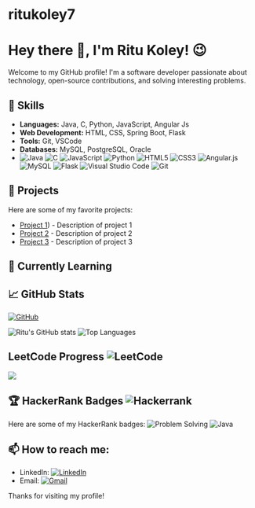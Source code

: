 # ritukoley7

# Hey there 👋, I'm Ritu Koley! 😉

Welcome to my GitHub profile! I'm a software developer passionate about technology, open-source contributions, and solving interesting problems. 

## 🌟 Skills
- **Languages:** Java, C, Python, JavaScript, Angular Js
- **Web Development:** HTML, CSS, Spring Boot, Flask
- **Tools:** Git, VSCode
- **Databases:** MySQL, PostgreSQL, Oracle
- ![Java](https://img.shields.io/badge/Java-ED8B00?style=for-the-badge&logo=java&logoColor=white)
![C](https://img.shields.io/badge/c-%2300599C.svg?style=for-the-badge&logo=c&logoColor=white)
![JavaScript](https://img.shields.io/badge/JavaScript-F7DF1E?style=for-the-badge&logo=javascript&logoColor=black)
![Python](https://img.shields.io/badge/Python-3776AB?style=for-the-badge&logo=python&logoColor=white)
![HTML5](https://img.shields.io/badge/html5-%23E34F26.svg?style=for-the-badge&logo=html5&logoColor=white)
![CSS3](https://img.shields.io/badge/css3-%231572B6.svg?style=for-the-badge&logo=css3&logoColor=white)
![Angular.js](https://img.shields.io/badge/angular.js-%23E23237.svg?style=for-the-badge&logo=angularjs&logoColor=white)
![MySQL](https://img.shields.io/badge/mysql-4479A1.svg?style=for-the-badge&logo=mysql&logoColor=white)
![Flask](https://img.shields.io/badge/flask-%23000.svg?style=for-the-badge&logo=flask&logoColor=white)
![Visual Studio Code](https://img.shields.io/badge/Visual%20Studio%20Code-0078d7.svg?style=for-the-badge&logo=visual-studio-code&logoColor=white)
![Git](https://img.shields.io/badge/git-%23F05033.svg?style=for-the-badge&logo=git&logoColor=white)

## 🚀 Projects
Here are some of my favorite projects:

- [Project 1](https://github.com/RituKoley/AmazonClone)) - Description of project 1
- [Project 2](https://github.com/RituKoley/ChatBot) - Description of project 2
- [Project 3](https://github.com/RituKoley/Library-Management-System) - Description of project 3

## 🎯 Currently Learning


## 📈 GitHub Stats
[![GitHub](https://img.shields.io/badge/github-%23121011.svg?style=for-the-badge&logo=github&logoColor=white)](https://github.com/RituKoley/ritukoley7)

![Ritu's GitHub stats](https://github-readme-stats.vercel.app/api?username=RituKoley&show_icons=true&bg_color=00000000)
![Top Languages](https://github-readme-stats.vercel.app/api/top-langs/?username=RituKoley&layout=compact&theme=radical)

## LeetCode Progress  ![LeetCode](https://img.shields.io/badge/LeetCode-000000?style=for-the-badge&logo=LeetCode&logoColor=#d16c06)
![](https://leetcard.jacoblin.cool/Rii_7?ext=heatmap)

## 🏆 HackerRank Badges  ![Hackerrank](https://img.shields.io/badge/-Hackerrank-2EC866?style=for-the-badge&logo=HackerRank&logoColor=white)
Here are some of my HackerRank badges:
![Problem Solving](https://img.shields.io/badge/Problem%20Solving-Gold-brightgreen)
![Java](https://img.shields.io/badge/Java-Silver-blue)

## 📫 How to reach me:
- LinkedIn: [![LinkedIn](https://img.shields.io/badge/linkedin-%230077B5.svg?style=for-the-badge&logo=linkedin&logoColor=white)](https://www.linkedin.com/in/ritu-koley-73174120a/)
- Email:	[![Gmail](https://img.shields.io/badge/Gmail-D14836?style=for-the-badge&logo=gmail&logoColor=white)](ritukoleyrk7@gmail.com)

Thanks for visiting my profile!
